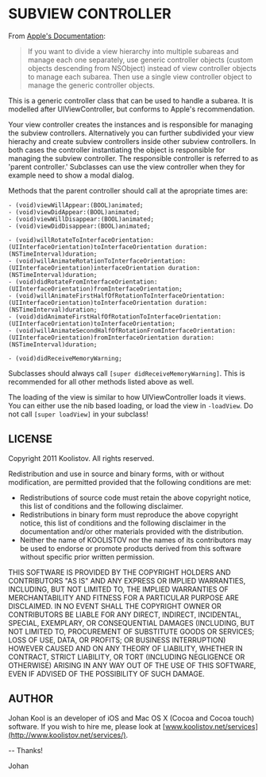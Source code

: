 SUBVIEW CONTROLLER
==================

From [Apple's Documentation](http://developer.apple.com/library/ios/#featuredarticles/ViewControllerPGforiPhoneOS/AboutViewControllers/AboutViewControllers.html%23//apple_ref/doc/uid/TP40007457-CH112-SW10):

> If you want to divide a view hierarchy into multiple subareas and manage each one separately,
use generic controller objects (custom objects descending from NSObject) instead of view 
controller objects to manage each subarea. Then use a single view controller object to manage
the generic controller objects.

This is a generic controller class that can be used to handle a subarea. It is modelled after
UIViewController, but conforms to Apple's recommendation.

Your view controller creates the instances and is responsible for managing the subview controllers.
Alternatively you can further subdivided your view hierachy and create subview controllers inside
other subview controllers. In both cases the controller instantiating the object is responsible for
managing the subview controller. The responsible controller is referred to as 'parent controller.' 
Subclasses can use the view controller when they for example need to show a modal dialog.

Methods that the parent controller should call at the apropriate times are:

    - (void)viewWillAppear:(BOOL)animated;
    - (void)viewDidAppear:(BOOL)animated;
    - (void)viewWillDisappear:(BOOL)animated;
    - (void)viewDidDisappear:(BOOL)animated;

    - (void)willRotateToInterfaceOrientation:(UIInterfaceOrientation)toInterfaceOrientation duration:(NSTimeInterval)duration;
    - (void)willAnimateRotationToInterfaceOrientation:(UIInterfaceOrientation)interfaceOrientation duration:(NSTimeInterval)duration;
    - (void)didRotateFromInterfaceOrientation:(UIInterfaceOrientation)fromInterfaceOrientation;
    - (void)willAnimateFirstHalfOfRotationToInterfaceOrientation:(UIInterfaceOrientation)toInterfaceOrientation duration:(NSTimeInterval)duration;
    - (void)didAnimateFirstHalfOfRotationToInterfaceOrientation:(UIInterfaceOrientation)toInterfaceOrientation;
    - (void)willAnimateSecondHalfOfRotationFromInterfaceOrientation:(UIInterfaceOrientation)fromInterfaceOrientation duration:(NSTimeInterval)duration;

    - (void)didReceiveMemoryWarning;

Subclasses should always call `[super didReceiveMemoryWarning]`. This is recommended for all other 
methods listed above as well.

The loading of the view is similar to how UIViewController loads it views. You can either use the 
nib based loading, or load the view in `-loadView`. Do not call `[super loadView]` in your subclass!


LICENSE
-------
Copyright 2011 Koolistov. All rights reserved.

Redistribution and use in source and binary forms, with or without modification, are 
permitted provided that the following conditions are met:

* Redistributions of source code must retain the above copyright notice, this list of 
  conditions and the following disclaimer.
* Redistributions in binary form must reproduce the above copyright notice, this list 
  of conditions and the following disclaimer in the documentation and/or other materials 
  provided with the distribution.
* Neither the name of KOOLISTOV nor the names of its contributors may be used to 
  endorse or promote products derived from this software without specific prior written 
  permission.

THIS SOFTWARE IS PROVIDED BY THE COPYRIGHT HOLDERS AND CONTRIBUTORS "AS IS" AND ANY 
EXPRESS OR IMPLIED WARRANTIES, INCLUDING, BUT NOT LIMITED TO, THE IMPLIED WARRANTIES OF 
MERCHANTABILITY AND FITNESS FOR A PARTICULAR PURPOSE ARE DISCLAIMED. IN NO EVENT SHALL 
THE COPYRIGHT OWNER OR CONTRIBUTORS BE LIABLE FOR ANY DIRECT, INDIRECT, INCIDENTAL, 
SPECIAL, EXEMPLARY, OR CONSEQUENTIAL DAMAGES (INCLUDING, BUT NOT LIMITED TO, PROCUREMENT 
OF SUBSTITUTE GOODS OR SERVICES; LOSS OF USE, DATA, OR PROFITS; OR BUSINESS INTERRUPTION) 
HOWEVER CAUSED AND ON ANY THEORY OF LIABILITY, WHETHER IN CONTRACT, STRICT LIABILITY, 
OR TORT (INCLUDING NEGLIGENCE OR OTHERWISE) ARISING IN ANY WAY OUT OF THE USE OF THIS 
SOFTWARE, EVEN IF ADVISED OF THE POSSIBILITY OF SUCH DAMAGE.

AUTHOR
------
Johan Kool is an developer of iOS and Mac OS X (Cocoa and Cocoa touch) software. If you wish to hire me, please look at [www.koolistov.net/services](http://www.koolistov.net/services/).

-- Thanks!

   Johan
